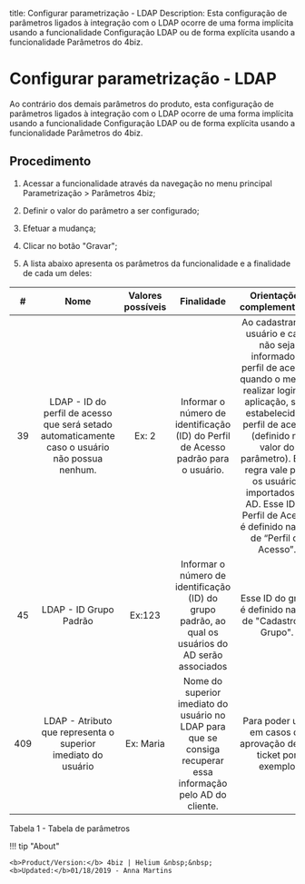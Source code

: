 title: Configurar parametrização - LDAP
Description: Esta configuração de parâmetros ligados à integração com o LDAP ocorre de uma forma implícita usando a funcionalidade Configuração LDAP ou de forma explícita usando a funcionalidade Parâmetros do 4biz.
# Configurar parametrização - LDAP

Ao contrário dos demais parâmetros do produto, esta configuração de parâmetros
ligados à integração com o LDAP ocorre de uma forma implícita usando a
funcionalidade Configuração LDAP ou de forma explícita usando a
funcionalidade Parâmetros do 4biz.

Procedimento
----------------

1.  Acessar a funcionalidade através da navegação no menu principal
    Parametrização \> Parâmetros 4biz;

2.  Definir o valor do parâmetro a ser configurado;

3.  Efetuar a mudança;

4.  Clicar no botão "Gravar";

5.  A lista abaixo apresenta os parâmetros da funcionalidade e a finalidade de
    cada um deles:

|  #  |                                               Nome                                              | Valores possíveis |                                                   Finalidade                                                   |                                                                                                                                             Orientações complementares                                                                                                                                            |
|:---:|:-----------------------------------------------------------------------------------------------:|:-----------------:|:--------------------------------------------------------------------------------------------------------------:|:-----------------------------------------------------------------------------------------------------------------------------------------------------------------------------------------------------------------------------------------------------------------------------------------------------------------:|
|  39 | LDAP - ID do perfil de acesso que será setado automaticamente caso o usuário não possua nenhum. |       Ex: 2       |               Informar o número de identificação (ID) do Perfil de Acesso padrão para o usuário.               | Ao cadastrar um usuário e caso não seja informado o perfil de acesso, quando o mesmo realizar login na aplicação, será estabelecido o perfil de acesso (definido no valor do parâmetro). Essa regra vale para os usuários importados do AD. Esse ID do Perfil de Acesso é definido na tela de “Perfil de Acesso”. |
|  45 |                                      LDAP - ID Grupo Padrão                                     |       Ex:123      |       Informar o número de identificação (ID) do grupo padrão, ao qual os usuários do AD serão associados      |                                                                                                                            Esse ID do grupo é definido na tela de "Cadastro de Grupo".                                                                                                                            |
| 409 |                  LDAP - Atributo que representa o superior imediato do usuário                  |     Ex: Maria     | Nome do superior imediato do usuário no LDAP para que se consiga recuperar essa informação pelo AD do cliente. |                                                                                                                           Para poder usar em casos de aprovação de um ticket por exemplo                                                                                                                          |


Tabela 1 - Tabela de parâmetros

!!! tip "About"

    <b>Product/Version:</b> 4biz | Helium &nbsp;&nbsp;
    <b>Updated:</b>01/18/2019 - Anna Martins
